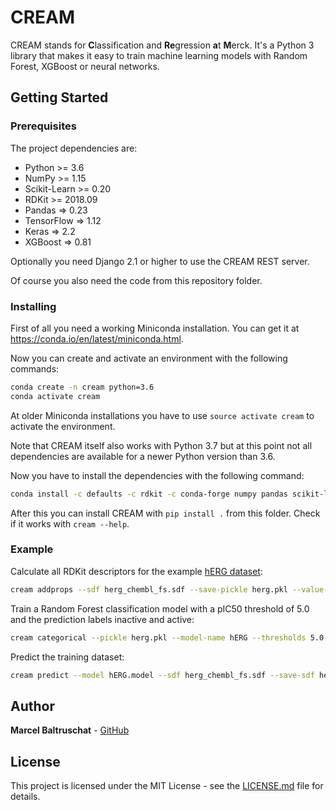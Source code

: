 # CREAM

CREAM stands for **C**lassification and **Re**gression **a**t **M**erck. 
It's a Python 3 library that makes it easy to train machine learning models 
with Random Forest, XGBoost or neural networks.

## Getting Started
### Prerequisites

The project dependencies are:
* Python >= 3.6
* NumPy >= 1.15
* Scikit-Learn >= 0.20
* RDKit >= 2018.09
* Pandas => 0.23
* TensorFlow => 1.12
* Keras => 2.2
* XGBoost => 0.81

Optionally you need Django 2.1 or higher to use the CREAM REST server.

Of course you also need the code from this repository folder.

### Installing

First of all you need a working Miniconda installation. You can get it at 
https://conda.io/en/latest/miniconda.html.

Now you can create and activate an environment with the following commands:
```bash
conda create -n cream python=3.6
conda activate cream
```

At older Miniconda installations you have to use ``source activate cream`` to activate
the environment.

Note that CREAM itself also works with Python 3.7 but at this point not all 
dependencies are available for a newer Python version than 3.6.

Now you have to install the dependencies with the following command:
```bash
conda install -c defaults -c rdkit -c conda-forge numpy pandas scikit-learn rdkit xgboost tensorflow keras
```

After this you can install CREAM with ``pip install .`` from this folder. 
Check if it works with ``cream --help``.

### Example

Calculate all RDKit descriptors for the example [hERG dataset](data/herg_chembl_fs.sdf):
```bash
cream addprops --sdf herg_chembl_fs.sdf --save-pickle herg.pkl --value-tag pIC50
```

Train a Random Forest classification model with a pIC50 threshold of 5.0
and the prediction labels inactive and active:
```bash
cream categorical --pickle herg.pkl --model-name hERG --thresholds 5.0 --labels inactive,active
```

Predict the training dataset:
```bash
cream predict --model hERG.model --sdf herg_chembl_fs.sdf --save-sdf herg_predictions.sdf
```

## Author

**Marcel Baltruschat** - [GitHub](https://github.com/mrcblt)

## License

This project is licensed under the MIT License - see the [LICENSE.md](LICENSE.md) file for details.

